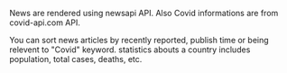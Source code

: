 News are rendered using newsapi API.
Also Covid informations are from covid-api.com API.

You can sort news articles by recently reported, publish time or being relevent to "Covid" keyword.
statistics abouts a country includes population, total cases, deaths, etc.
